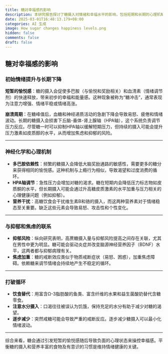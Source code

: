 ```yaml
---
title: 糖对幸福感的影响
description: 本研究报告探讨了糖摄入对情绪和幸福水平的影响，包括短期和长期的心理机制以及饮食策略的建议。
date: 2025-03-01T16:48:13.179+08:00
categories: AI 生成
image: How sugar changes happiness levels.png
hidden: false
comments: false
draft: false
---
```


## 糖对幸福感的影响

### 初始情绪提升与长期下降

**短暂的愉悦感**：糖的摄入会促使多巴胺（与愉悦和奖励相关）和血清素（情绪调节剂）的快速释放，带来初步的幸福和能量感。这种现象被称为“糖冲击”，通常表现为注意力增强、情绪平稳或情绪高涨。

**崩溃周期**：在糖峰值后，血糖和神经递质活动的急剧下降会导致易怒、疲倦和情绪波动。长期的糖摄入会损害下丘脑-垂体-肾上腺轴（HPA轴），这个系统负责调节压力反应。尽管糖一时可以抑制HPA轴以缓解短期压力，但持续的摄入可能会提升压力激素如皮质醇的水平，从而增加焦虑和抑郁的风险。

---

### 神经化学和心理机制

- **多巴胺依赖性**：频繁的糖摄入会降低大脑奖励通路的敏感性，需要更多的糖分来获得相同的愉悦感。这种机制与上瘾行为相似，导致渴望和过度消费的循环。
- **HPA轴调节**：急性压力会增加对糖的渴求。糖在短期内会降低压力标志物如皮质酮的水平，但长期摄入可能会通过升高糖皮质激素的水平加重与压力相关的心理健康问题（例如抑郁）。
- **营养干扰**：高糖饮食会干扰维生素B和铬的摄入，而这两种营养素对于情绪稳态至关重要。缺乏这些元素会导致易怒、攻击性和个性变化。

---

### 与抑郁和焦虑的联系

- **抑郁风险**：纵向研究表明，高蔗糖摄入量与抑郁风险提高之间存在关联，尤其在男性中更为明显。糖可能会驱动炎症并改变脑源神经营养因子（BDNF）水平，这两者都与抑郁病理有关。
- **焦虑加重**：糖的戒断效应类似于物质戒断症状（易怒、困惑），加重焦虑障碍。依赖糖来调节情绪会持续地产生不稳定的循环。

---

### 打破循环

- **饮食替代**：用富含Ω-3脂肪酸的鱼类、富含纤维的水果和益生菌酸奶替代含糖零食。
- **注意水分摄入**：口渴往往被误认为饥饿，保持充足的水分有助于减少对糖的渴望。
- **逐步减少**：突然戒糖可能会导致严重的戒断反应。逐步减少糖摄入可以最小化情绪波动。

---

综合来看，糖会通过引发短暂的愉悦感随后导致负面的心理状态来操控幸福感。平衡糖的摄入和营养丰富的食物及有意识的习惯是维持情绪健康的关键。